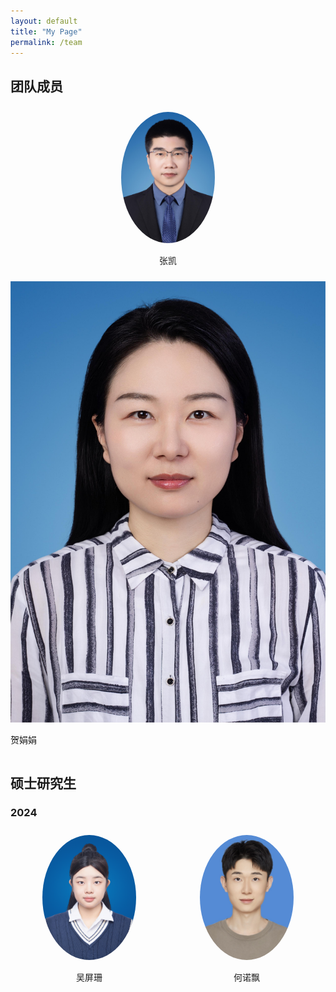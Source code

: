 ```yaml
---
layout: default
title: "My Page"
permalink: /team
---
```


## 团队成员
<span class='anchor' id='-Prof'></span>
<style>
.prof-gallery {
  display: flex;
  flex-wrap: wrap;
  justify-content: space-around;
}
.prof {
  margin: 10px;
  text-align: center;
}
.prof img {
  width: 150px;
  height: auto;
  border-radius: 50%;
}
</style>

<div class="prof-gallery">
  <div class="prof">
    <img src="images/ZK.jpg" alt="prof 1">
    <p>张凯</p>
  </div>
  <div class="Prof">
    <img src="images/HJJ.jpg" alt="prof 2">
    <p>贺娟娟</p>
  </div>
  <!-- 根据需要添加更多学生 -->
</div>


## 硕士研究生

<span class='anchor' id='-Stu'></span>

### 2024

<style>
.student-gallery {
  display: flex;
  flex-wrap: wrap;
  justify-content: space-around;
}
.student {
  margin: 10px;
  text-align: center;
}
.student img {
  width: 150px;
  height: auto;
  border-radius: 50%;
}
</style>

<div class="student-gallery">
  <div class="student">
    <img src="images/WPS.jpg" alt="Student 1">
    <p>吴屏珊</p>
  </div>
  <div class="student">
    <img src="images/HNP.jpg" alt="Student 2">
    <p>何诺飘</p>
  </div>
  <!-- 根据需要添加更多学生 -->
</div>